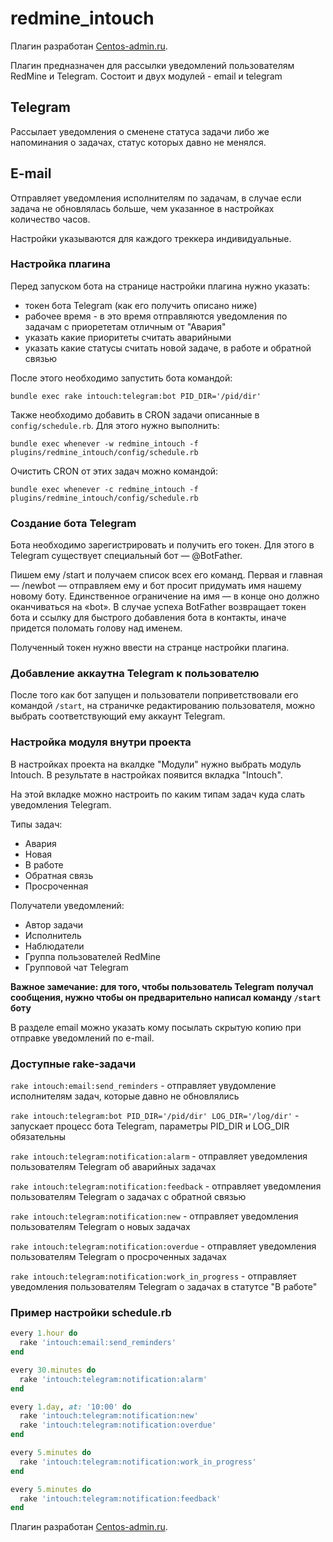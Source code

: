 # redmine_intouch

Плагин разработан [Centos-admin.ru](http://centos-admin.ru/).

Плагин предназначен для рассылки уведомлений пользователям RedMine и Telegram.
Состоит и двух модулей - email и telegram

## Telegram

Рассылает уведомления о сменене статуса задачи либо же напоминания о задачах, статус которых давно не менялся.

## E-mail

Отправляет уведомления исполнителям по задачам, в случае если задача не обновлялась больше, чем указанное в настройках количество часов.

Настройки указываются для каждого треккера индивидуальные.

### Настройка плагина

Перед запуском бота на странице настройки плагина нужно указать:

* токен бота Telegram (как его получить описано ниже)
* рабочее время - в это время отправляются уведомления по задачам с приорететам отличным от "Авария"
* указать какие приоритеты считать аварийными
* указать какие статусы считать новой задаче, в работе и обратной связью

После этого необходимо запустить бота командой:

```
bundle exec rake intouch:telegram:bot PID_DIR='/pid/dir'
```

Также необходимо добавить в CRON задачи описанные в `config/schedule.rb`.  Для этого нужно выполнить:

```
bundle exec whenever -w redmine_intouch -f plugins/redmine_intouch/config/schedule.rb
```

Очистить CRON от этих задач можно командой:

```
bundle exec whenever -c redmine_intouch -f plugins/redmine_intouch/config/schedule.rb
```

### Создание бота Telegram

Бота необходимо зарегистрировать и получить его токен. Для этого в Telegram существует специальный бот — @BotFather.

Пишем ему /start и получаем список всех его команд.
Первая и главная — /newbot — отправляем ему и бот просит придумать имя нашему новому боту. Единственное ограничение на имя — в конце оно должно оканчиваться на «bot». В случае успеха BotFather возвращает токен бота и ссылку для быстрого добавления бота в контакты, иначе придется поломать голову над именем.

Полученный токен нужно ввести на странце настройки плагина.

### Добавление аккаутна Telegram к пользователю

После того как бот запущен и пользователи поприветствовали его командой `/start`, 
на страничке редактированию пользователя, можно выбрать соответствующий ему аккаунт Telegram. 

### Настройка модуля внутри проекта

В настройках проекта на вкалдке "Модули" нужно выбрать модуль Intouch. 
В результате в настройках появится вкладка "Intouch".

На этой вкладке можно настроить по каким типам задач куда слать уведомления Telegram.

Типы задач:

* Авария
* Новая
* В работе
* Обратная связь
* Просроченная

Получатели уведомлений:

* Автор задачи
* Исполнитель
* Наблюдатели
* Группа пользователей RedMine
* Групповой чат Telegram

**Важное замечание: для того, чтобы пользователь Telegram получал сообщения, нужно чтобы он предварительно написал команду ```/start``` боту**

В разделе email можно указать кому посылать скрытую копию при отправке уведомлений по e-mail.

### Доступные rake-задачи

```rake intouch:email:send_reminders``` - отправляет увудомление исполнителям задач, которые давно не обновлялись

```rake intouch:telegram:bot PID_DIR='/pid/dir' LOG_DIR='/log/dir'``` - запускает процесс бота Telegram, параметры PID_DIR и LOG_DIR обязательны                              

```rake intouch:telegram:notification:alarm``` - отправляет уведомления пользователям Telegram об аварийных задачах             

```rake intouch:telegram:notification:feedback``` - отправляет уведомления пользователям Telegram о задачах с обратной связью          

```rake intouch:telegram:notification:new``` - отправляет уведомления пользователям Telegram о новых задачах               

```rake intouch:telegram:notification:overdue``` - отправляет уведомления пользователям Telegram о просроченных задачах           

```rake intouch:telegram:notification:work_in_progress```  - отправляет уведомления пользователям Telegram о задачах в статутсе "В работе"  

### Пример настройки schedule.rb

```ruby
every 1.hour do
  rake 'intouch:email:send_reminders'
end

every 30.minutes do
  rake 'intouch:telegram:notification:alarm'
end

every 1.day, at: '10:00' do
  rake 'intouch:telegram:notification:new'
  rake 'intouch:telegram:notification:overdue'
end

every 5.minutes do
  rake 'intouch:telegram:notification:work_in_progress'
end

every 5.minutes do
  rake 'intouch:telegram:notification:feedback'
end
```



Плагин разработан [Centos-admin.ru](http://centos-admin.ru/).
